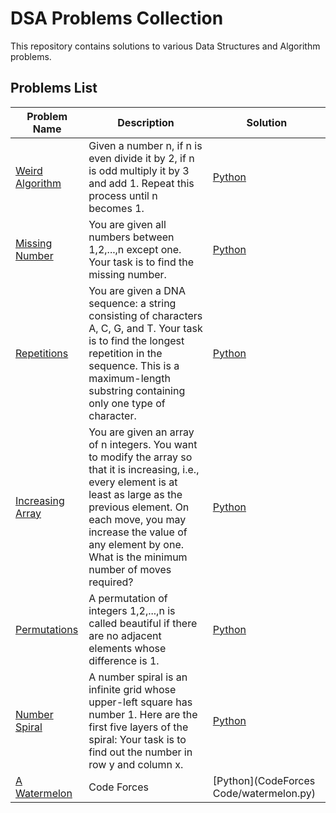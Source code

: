 # DSA Problems Collection

This repository contains solutions to various Data Structures and Algorithm problems.

## Problems List

| Problem Name                                                  | Description                                                                                                                                                                                                                                                                  | Solution                                |
|---------------------------------------------------------------|------------------------------------------------------------------------------------------------------------------------------------------------------------------------------------------------------------------------------------------------------------------------------|-----------------------------------------|
| [Weird Algorithm](https://cses.fi/problemset/task/1068/)      | Given a number n, if n is even divide it by 2, if n is odd multiply it by 3 and add 1. Repeat this process until n becomes 1.                                                                                                                                                | [Python](weird_algorithm.py)            |
| [Missing Number](https://cses.fi/problemset/task/1083/)       | You are given all numbers between 1,2,...,n except one. Your task is to find the missing number.                                                                                                                                                                             | [Python](missing_number.py)             |
| [Repetitions](https://cses.fi/problemset/task/1069/)          | You are given a DNA sequence: a string consisting of characters A, C, G, and T. Your task is to find the longest repetition in the sequence. This is a maximum-length substring containing only one type of character.                                                       | [Python](repetitions.py)                |
| [Increasing Array](https://cses.fi/problemset/task/1094/)     | You are given an array of n integers. You want to modify the array so that it is increasing, i.e., every element is at least as large as the previous element. On each move, you may increase the value of any element by one. What is the minimum number of moves required? | [Python](increasing_array.py)           |
| [Permutations](https://cses.fi/problemset/task/1070/)         | A permutation of integers 1,2,...,n is called beautiful if there are no adjacent elements whose difference is 1.                                                                                                                                                             | [Python](permutations.py)               |
| [Number Spiral](https://cses.fi/problemset/task/1071/)        | A number spiral is an infinite grid whose upper-left square has number 1. Here are the first five layers of the spiral: Your task is to find out the number in row y and column x.                                                                                           | [Python](number_spiral.py)              |
| [A Watermelon](https://codeforces.com/problemset/problem/4/A) | Code Forces                                                                                                                                                                                                                                                                  | [Python](CodeForces Code/watermelon.py) |
